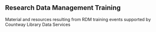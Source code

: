 ## Research Data Management Training
Material and resources resulting from RDM training events supported by Countway Library Data Services
